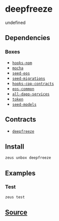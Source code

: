 
deepfreeze
====================


undefined



## Dependencies
### Boxes
* [`hooks-npm`](hooks-npm.md)
* [`mocha`](mocha.md)
* [`seed-eos`](seed-eos.md)
* [`seed-migrations`](seed-migrations.md)
* [`hooks-cpp-contracts`](hooks-cpp-contracts.md)
* [`eos-common`](eos-common.md)
* [`all-dapp-services`](all-dapp-services.md)
* [`token`](token.md)
* [`seed-models`](seed-models.md)



## Contracts
* [`deepfreeze`](https://github.com/liquidapps-io/zeus-sdk/tree/master/boxes/groups/sample/deepfreeze/contracts/eos/deepfreeze)
## Install
```bash
zeus unbox deepfreeze
```
## Examples
### Test 
```bash
zeus test
```










## [Source](https://github.com/liquidapps-io/zeus-sdk/tree/master/boxes/groups/sample/deepfreeze)